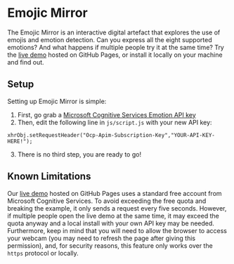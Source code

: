 # Emojic Mirror

The Emojic Mirror is an interactive digital artefact that explores the use of emojis and emotion detection. Can you express all the eight supported emotions? And what happens if multiple people try it at the same time? Try the [live demo](https://efduarte.github.io/emojic-mirror/) hosted on GitHub Pages, or install it locally on your machine and find out. 

## Setup

Setting up Emojic Mirror is simple:

1. First, go grab a [Microsoft Cognitive Services Emotion API key](https://azure.microsoft.com/en-us/services/cognitive-services/emotion/)
2. Then, edit the following line in `js/script.js` with your new API key:

```
xhrObj.setRequestHeader("Ocp-Apim-Subscription-Key","YOUR-API-KEY-HERE!");
```

3. There is no third step, you are ready to go!

## Known Limitations

Our [live demo](https://efduarte.github.io/emojic-mirror/) hosted on GitHub Pages uses a standard free account from Microsoft Cognitive Services. To avoid exceeding the free quota and breaking the example, it only sends a request every five seconds. However, if multiple people open the live demo at the same time, it may exceed the quota anyway and a local install with your own API key may be needed. Furthermore, keep in mind that you will need to allow the browser to access your webcam (you may need to refresh the page after giving this permission), and, for security reasons, this feature only works over the `https` protocol or locally.